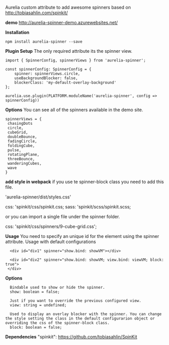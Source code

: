 Aurelia custom attribute to add awesome spinners based on http://tobiasahlin.com/spinkit/


**demo**
http://aurelia-spinner-demo.azurewebsites.net/

**Installation**

```npm install aurelia-spinner --save```

**Plugin Setup**
The only required attribute its the spinner view.

```
import { SpinnerConfig, spinnerViews } from 'aurelia-spinner';

const spinnerConfig: SpinnerConfig = {
    spinner: spinnerViews.circle,
    useBackgroundBlocker: false,
    blockerClass: 'my-default-overlay-background'
};
 
aurelia.use.plugin(PLATFORM.moduleName('aurelia-spinner', config => spinnerConfig))

 ```

 **Options**
You can see all of the spinners available in the demo site.

 ```
 spinnerViews = {
  chasingDots
  circle,
  cubeGrid,
  doubleBounce,
  fadingCircle,
  foldingCube,
  pulse,
  rotatingPlane,
  threeBounce,
  wanderingCubes,
  wave
}
 ```

**add style in webpack**
if you use te spinner-block class you need to add this file.

'aurelia-spinner/dist/styles.css'

css: 'spinkit/css/spinkit.css;
sass: 'spinkit/scss/spinkit.scss;

or you can import a single file under the spinner folder.

css: 'spinkit/css/spinners/9-cube-grid.css';

**Usage**
You need to specify an unique id for the element using the spinner attribute.
Usage with default configurations
 ```
   <div id="div1" spinner="show.bind: showVM"></div>
  
   <div id="div2" spinner="show.bind: showVM; view.bind: viewVM; block: true">
  </div>
  ```
  **Options**
```
  Bindable used to show or hide the spinner.
  show: boolean = false; 

  Just if you want to override the previous configured view.
  view: string = undefined;

  Used to display an overlay blocker with the spinner. You can change the style setting the class in the default configurarion object or overriding the css of the spinner-block class.
  block: boolean = false; 
```
  **Dependencies**
  "spinkit": https://github.com/tobiasahlin/SpinKit
